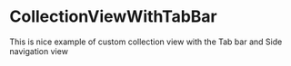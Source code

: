 # CollectionViewWithTabBar
This is nice example of custom collection view with the Tab bar and Side navigation view
